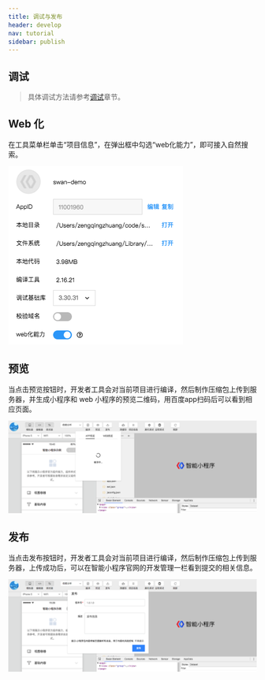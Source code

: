 ```yaml
---
title: 调试与发布
header: develop
nav: tutorial
sidebar: publish
---
```


## 调试


> 具体调试方法请参考<a href="https://smartprogram.baidu.com/docs/develop/devtools/smartappdebug_function/">调试</a>章节。

## Web 化
在工具菜单栏单击“项目信息”，在弹出框中勾选“web化能力”，即可接入自然搜索。

![图片](../../../img/framwork/web.png)

## 预览

当点击预览按钮时，开发者工具会对当前项目进行编译，然后制作压缩包上传到服务器，并生成小程序和 web 小程序的预览二维码，用百度app扫码后可以看到相应页面。

![图片](../../../img/tool/工具14.png)

## 发布

当点击发布按钮时，开发者工具会对当前项目进行编译，然后制作压缩包上传到服务器，上传成功后，可以在智能小程序官网的开发管理一栏看到提交的相关信息。

![图片](../../../img/tool/工具07.png)